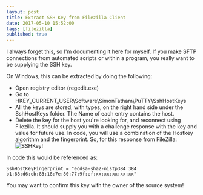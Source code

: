 ```yaml
---
layout: post
title: Extract SSH Key from Filezilla Client
date: 2017-05-10 15:52:00
tags: [filezilla]
published: true
---
```


I always forget this, so I'm documenting it here for myself. If you make SFTP connections from automated scripts or within a program, you really want to be supplying the SSH key.

On Windows, this can be extracted by doing the following:

- Open registry editor (regedit.exe)
- Go to HKEY_CURRENT_USER\Software\SimonTatham\PuTTY\SshHostKeys
- All the keys are stored, with types, on the right hand side under the SshHostKeys folder. The Name of each entry contains the host.
- Delete the key for the host you're looking for, and reconnect using Filezilla. It should supply you with a challenge response with the key and value for future use. In code, you will use a combination of the Hostkey algorithm and the fingerprint. So, for this response from FileZilla:
	![SSHKey!](../assets/img/2017/sshkey.png "sshkey.png")

In code this would be referenced as:

```
SshHostKeyFingerprint = "ecdsa-sha2-nistp384 384 b1:88:d6:eb:83:18:7e:80:77:9f:ef:xx:xx:xx:xx:xx"
```

You may want to confirm this key with the owner of the source system!


	
